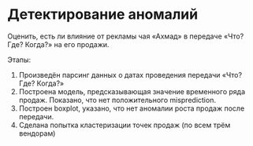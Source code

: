 # Детектирование аномалий

Оценить, есть ли влияние от рекламы чая «Ахмад» в передаче «Что? Где? Когда?» на его продажи.

Этапы:
1. Произведён парсинг данных о датах проведения передачи «Что? Где? Когда?»
2. Построена модель, предсказывающая значение временного ряда продаж. Показано, что нет положительного misprediction.
3. Построен boxplot, указано, что нет аномалии роста продаж после передачи.
4. Сделана попытка кластеризации точек продаж (по всем трём вендорам)

